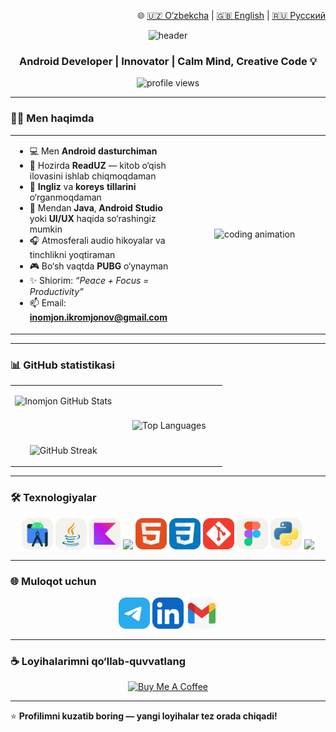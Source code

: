 <!-- 🌐 Language Switch -->
<p align="right">
  🌐 <a href="README.md">🇺🇿 O‘zbekcha</a> |
  <a href="README.en.md">🇬🇧 English</a> |
  <a href="README.ru.md">🇷🇺 Русский</a>
</p>

<!-- 🌊 Header with wave design -->
<p align="center">
  <img src="https://capsule-render.vercel.app/api?type=waving&height=260&text=Salom!%20👋%20Men%20Inomjon&fontAlignY=40&color=0:00416A,100:00B4DB&fontColor=ffffff&fontSize=50" alt="header"/>
</p>

<h3 align="center">Android Developer | Innovator | Calm Mind, Creative Code 💡</h3>

<p align="center">
  <img src="https://komarev.com/ghpvc/?username=InomjonIkromjonov&label=Profile%20views&color=00B4DB&style=flat-square" alt="profile views"/>
</p>

---

### 👨‍💻 Men haqimda

<table align="center">
<tr border="none">
<td width="55%" align="left">

- 💻 Men **Android dasturchiman**  
- 🚀 Hozirda **ReadUZ** — kitob o‘qish ilovasini ishlab chiqmoqdaman  
- 🌱 **Ingliz** va **koreys tillarini** o‘rganmoqdaman  
- 💬 Mendan **Java**, **Android Studio** yoki **UI/UX** haqida so‘rashingiz mumkin  
- 🎧 Atmosferali audio hikoyalar va tinchlikni yoqtiraman  
- 🎮 Bo‘sh vaqtda **PUBG** o‘ynayman  
- ✨ Shiorim: *“Peace + Focus = Productivity”*  
- 📫 Email: **inomjon.ikromjonov@gmail.com**

</td>

<td width="45%" align="center">
  <img src="https://repository-images.githubusercontent.com/588181932/e36ec678-7984-4cdd-8e4c-a3932772ff8e" width="400" alt="coding animation">
</td>
</tr>
</table>

---

### 📊 GitHub statistikasi

<p align="center">
<table align="center" width="100%">
<tr border="none">
<td width="50%" align="center">

  <!-- 🌟 Main Stats -->
  <img 
    src="https://github-readme-stats.vercel.app/api?username=InomjonIkromjonov&show_icons=true&theme=tokyonight&include_all_commits=true&count_private=true"
    alt="Inomjon GitHub Stats" 
    width="100%"
  />

  <br><br>

  <!-- 🔥 Streak Stats -->
  <img 
    src="https://streak-stats.demolab.com?user=InomjonIkromjonov&theme=tokyonight&hide_border=false"
    alt="GitHub Streak"
    width="100%"
  />

</td>

<td width="50%" align="center">

  <!-- 🗂️ Top Languages -->
  <img 
    src="https://github-readme-stats.vercel.app/api/top-langs/?username=InomjonIkromjonov&theme=tokyonight&layout=compact&langs_count=8"
    alt="Top Languages"
    width="100%"
  />

</td>
</tr>
</table>
</p>

---

### 🛠️ Texnologiyalar

<p align="center">
<a href="#"><img src="https://github.com/tandpfun/skill-icons/blob/main/icons/AndroidStudio-Light.svg" width="50"/></a>
<a href="#"><img src="https://github.com/tandpfun/skill-icons/blob/main/icons/Java-Light.svg" width="50"/></a>
<a href="#"><img src="https://github.com/tandpfun/skill-icons/blob/main/icons/Kotlin-Light.svg" width="50"/></a>
<a href="#"><img src="https://github.com/tandpfun/skill-icons/blob/main/icons/XML-Light.svg" width="50"/></a>
<a href="#"><img src="https://github.com/tandpfun/skill-icons/blob/main/icons/HTML.svg" width="50"/></a>
<a href="#"><img src="https://github.com/tandpfun/skill-icons/blob/main/icons/CSS.svg" width="50"/></a>
<a href="#"><img src="https://github.com/tandpfun/skill-icons/blob/main/icons/Git.svg" width="50"/></a>
<a href="#"><img src="https://github.com/tandpfun/skill-icons/blob/main/icons/Figma-Light.svg" width="50"/></a>
<a href="#"><img src="https://github.com/tandpfun/skill-icons/blob/main/icons/Python-Light.svg" width="50"/></a>
<a href="#"><img src="https://github.com/tandpfun/skill-icons/blob/main/icons/SQLite-Light.svg" width="50"/></a>
</p>

---

### 🌐 Muloqot uchun

<p align="center">
<a href="https://t.me/InomjonIkromjonov" target="blank"><img src="https://github.com/tandpfun/skill-icons/blob/main/icons/Telegram.svg" height="50" width="50" /></a>
<a href="https://linkedin.com/in/inomjon-ikromjonov" target="blank"><img src="https://github.com/tandpfun/skill-icons/blob/main/icons/LinkedIn.svg" height="50" width="50" /></a>
<a href="mailto:inomjon.ikromjonov@gmail.com" target="blank"><img src="https://github.com/tandpfun/skill-icons/blob/main/icons/Gmail-Light.svg" height="50" width="50" /></a>
</p>

---

### ☕ Loyihalarimni qo‘llab-quvvatlang

<p align="center">
  <a href="https://www.buymeacoffee.com/inomjon" target="_blank">
    <img src="https://cdn.buymeacoffee.com/buttons/v2/default-yellow.png" height="50" width="210" alt="Buy Me A Coffee">
  </a>
</p>

---

⭐ **Profilimni kuzatib boring — yangi loyihalar tez orada chiqadi!**
